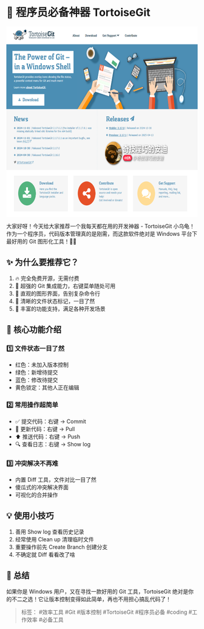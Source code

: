 # 🐢 程序员必备神器 TortoiseGit

<div style="width:100%;max-width:100%;height:500px;overflow-x:auto;overflow-y:hidden;white-space:nowrap;display:flex;align-items:center;">
    <img src="/tools/12-TortoiseGit/20250705235113.png" alt="Image 1" style="height:100%;margin-right:10px;">
    <img src="/tools/12-TortoiseGit/20250705235708.png" alt="Image 1" style="height:100%;margin-right:10px;">
    <img src="/tools/12-TortoiseGit/GitSync.png" alt="Image 1" style="height:100%;margin-right:10px;">
    <img src="/tools/12-TortoiseGit/RepoBrowser.png" alt="Image 1" style="height:100%;margin-right:10px;">
</div>

大家好呀！今天给大家推荐一个我每天都在用的开发神器 - TortoiseGit 小乌龟！作为一个程序员，代码版本管理真的是刚需，而这款软件绝对是 Windows 平台下最好用的 Git 图形化工具！👨‍💻

## ✨ 为什么要推荐它？

1. 🔥 完全免费开源，无需付费
2. 💪 超强的 Git 集成能力，右键菜单随处可用
3. 🎯 直观的图形界面，告别复杂命令行
4. 🌈 清晰的文件状态标记，一目了然
5. 🚀 丰富的功能支持，满足各种开发场景

## 🎁 核心功能介绍

### 1️⃣ 文件状态一目了然
- 红色：未加入版本控制
- 绿色：新增待提交
- 蓝色：修改待提交
- 黄色锁定：其他人正在编辑

### 2️⃣ 常用操作超简单
- ✅ 提交代码：右键 -> Commit
- 🔄 更新代码：右键 -> Pull
- ⬆️ 推送代码：右键 -> Push
- 🔍 查看日志：右键 -> Show log

### 3️⃣ 冲突解决不再难
- 内置 Diff 工具，文件对比一目了然
- 傻瓜式的冲突解决界面
- 可视化的合并操作

## 💡 使用小技巧

1. 善用 Show log 查看历史记录
2. 经常使用 Clean up 清理临时文件
3. 重要操作前先 Create Branch 创建分支
4. 不确定就 Diff 看看改了啥

## 🎉 总结

如果你是 Windows 用户，又在寻找一款好用的 Git 工具，TortoiseGit 绝对是你的不二之选！它让版本控制变得如此简单，再也不用担心搞乱代码了！

> 标签： #效率工具 #Git #版本控制 #TortoiseGit #程序员必备 #coding #工作效率 #必备工具 
